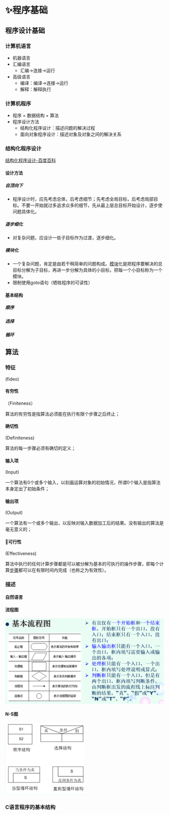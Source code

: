 # ✨程序基础

## 程序设计基础

### 计算机语言

- 机器语言
- 汇编语言
  - 汇编->连接->运行
- 高级语言
  - 编译：编译->连接->运行
  - 解释：解释执行

### 计算机程序

- 程序 = 数据结构 + 算法
- 程序设计方法
  - 结构化程序设计：描述问题的解决过程
  - 面向对象程序设计：描述对象及对象之间的解决关系

### 结构化程序设计

[结构化程序设计-百度百科](https://baike.baidu.com/item/%E7%BB%93%E6%9E%84%E5%8C%96%E7%A8%8B%E5%BA%8F%E8%AE%BE%E8%AE%A1/3295904)

#### 设计方法

##### 自顶向下

- 程序设计时，应先考虑总体，后考虑细节；先考虑全局目标，后考虑局部目标。不要一开始就过多追求众多的细节，先从最上层总目标开始设计，逐步使问题具体化。

##### 逐步细化

- 对复杂问题，应设计一些子目标作为过渡，逐步细化。

##### 模块化

- 一个复杂问题，肯定是由若干稍简单的问题构成。[模块](https://baike.baidu.com/item/模块)化是把程序要解决的总目标分解为子目标，再进一步分解为具体的小目标，把每一个小目标称为一个模块。
- 限制使用goto语句（牺牲程序的可读性）

#### 基本结构

##### 顺序

##### 选择

##### 循环

## 算法

### 特征

(fideo)

#### 有穷性

（Finiteness）

算法的有穷性是指算法必须能在执行有限个步骤之后终止；

#### 确切性

(Definiteness)

算法的每一步骤必须有确切的定义；

#### 输入项

(Input)

一个算法有0个或多个输入，以刻画运算对象的初始情况，所谓0个输入是指算法本身定出了初始条件；

#### 输出项

(Output)

一个算法有一个或多个输出，以反映对输入数据加工后的结果。没有输出的算法是毫无意义的；

#### 🎁可行性

(Effectiveness)

算法中执行的任何计算步骤都是可以被分解为基本的可执行的操作步骤，即每个计算[步骤](https://baike.baidu.com/item/步骤/7066340)都可以在有限时间内完成（也称之为有效性）。

### 描述

#### 自然语言

#### 流程图

<img src="img/image-20220304002444531.png" alt="image-20220304002444531" style="zoom:50%;" />

#### N-S图

<img src="img/image-20220304002614049.png" alt="image-20220304002614049" style="zoom:50%;" />

### C语言程序的基本结构

